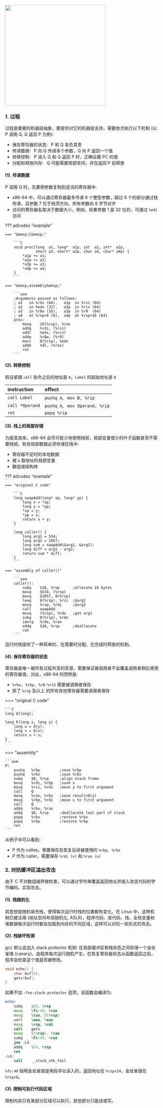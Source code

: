 <font class="i_r_a%10&10_b%10&0" id="1-bit floating point">

<img src="../img/stackframes.png" width=330>

### 1. 过程

过程是重要的机器级抽象，要提供对它的机器级支持，需要依次执行以下机制 (以 P 调用 Q, Q 返回 P 为例):

-   保存寄存器的状态:&ensp; P 和 Q 各负其责
-   传递数据:&ensp; P 向 Q 传递多个参数，Q 向 P 返回一个值
-   转移控制:&ensp; P 进入 Q 和 Q 返回 P 时，正确设置 PC 的值
-   分配和释放内存:&ensp; Q 可能需要局部空间，并在返回 P 前释放

#### (1). 传递数据

P 调用 Q 时，先要把参数复制到适当的寄存器中:

-   x86-64 中，可以通过寄存器最多传递 6 个整型参数，超过 6 个的部分通过栈传递，且参数 7 位于栈顶方向、所有参数向 8 字节对齐
-   访问的寄存器名取决于数据大小，例如，如果参数 1 是 32 位的，可通过 `%edi` 访问

</font>

??? adcodes "example"

    === "&emsp;C&emsp;"

        ```C
        void proc(long  a1, long*  a1p, int  a2, int*  a2p,
                  short a3, short* a3p, char a4, char* a4p) {
            *a1p += a1;
            *a2p += a2;
            *a3p += a3;
            *a4p += a4;
        }
        ```

    === "&emsp;assembly&emsp;"

        ```asm
        ;Arguments passed as follows:
        ; a1   in %rdi (64),   a1p  in %rsi (64)
        ; a2   in %edx (32),   a2p  in %rcx (64)
        ; a3   in %r8w (16),   a3p  in %r9  (64)
        ; a4   at %rsp+8 (8),  a4p  at %rsp+16 (64)
        proc:
            movq	16(%rsp), %rax
            addq	%rdi, (%rsi)
            addl	%edx, (%rcx)
            addw	%r8w, (%r9)
            movl	8(%rsp), %edx
            addb	%dl, (%rax)
            ret
        ```

#### (2). 转移控制

假设紧跟 `call` 指令之后的地址是 `A`，`Label` 的起始地址是 `B`

| instruction     | effect                               |
| :-------------- | :----------------------------------- |
| `call Label`    | `pushq A`, &ensp;`mov B, %rip`       |
| `call *Operand` | `pushq A`, &ensp;`mov Operand, %rip` |
| `ret`           | `popq %rip`                          |

#### (3). 栈上的局部存储

为提高效率，x86-64 会尽可能少地使用栈帧，局部变量很少的叶子函数甚至不需要栈帧。有些局部数据必须存储在栈中:

-   寄存器不足时的本地数据
-   被 `&` 取地址的局部变量
-   数组或结构体

??? adcodes "example"

    === "original C code"

        ```C
        long swapAdd(long* xp, long* yp) {
            long x = *xp;
            long y = *yp;
            *xp = y;
            *yp = x;
            return x + y;
        }

        long caller() {
            long arg1 = 534;
            long arg2 = 1057;
            long sum = swapAdd(&arg1, &arg2);
            long diff = arg1 - arg2;
            return sum * diff;
        }
        ```

    === "assembly of caller()"

        ```asm
        caller():
            subq    $16, %rsp      ;allocate 16 bytes
            movq    $534, (%rsp)
            movq    $1057, 8(%rsp)
            leaq    8(%rsp), %rsi  ;&arg1
            movq    %rsp, %rdi     ;&arg2
            call    swapAdd
            movq    (%rsp), %rdx   ;get arg1
            subq    8(%rsp), %rdx
            imulq   %rdx, %rax
            addq    $16, %rsp      ;deallocate
            ret
        ```

运行时栈提供了一种简单的、在需要时分配、在完成时释放的机制。

#### (4). 保存寄存器的状态

寄存器是唯一被所有过程共享的资源，需要保证被调用者不会覆盖调用者稍后使用的寄存器值，对此，x86-64 的惯例是:

-   `%rbx, %rbp, %r8-%r15` 需要被调用者保存
-   除了 `%rsp` 及以上 的所有其他寄存器需要调用者保存

=== "original C code"

    ```C
    long Q(long);

    long P(long x, long y) {
        long u = Q(y);
        long v = Q(x);
        return u + v;
    }
    ```

=== "assembly"

    ```asm
    P:
        pushq	%rbp         ;save %rbp
        pushq	%rbx         ;save %rbx
        subq	$8, %rsp     ;align stack frame
        movq	%rdi, %rbp   ;save x
        movq	%rsi, %rdi   ;move y to first argument
        call	Q
        movq	%rax, %rbx   ;save result=Q(y)
        movq	%rbp, %rdi   ;move x to first argument
        call	Q
        addq	%rbx, %rax
        addq	$8, %rsp     ;deallocate last part of stack
        popq	%rbx         ;restore %rbx
        popq	%rbp         ;restore %rbp
        ret
    ```

从例子中可以看到:

-   P 作为 callee，需要保存及恢复后续被使用的 `%rbp, %rbx`
-   P 作为 caller，需要保存 `%rdi (x)` 和 `%rax (u)`

### 2. 对抗缓冲区溢出攻击

由于 C 不对数组越界做检查，可以通过字符串覆盖返回地址并插入攻击代码的字节编码，实现攻击。

#### (1). 栈随机化

其思想是随机填充栈，使得每次运行时栈的位置都有变化。在 Linux 中，这种机制已被泛用 (地址空间布局随机化, ASLR)，程序代码、库代码、栈、全局变量和堆数据每次运行时都会加载到内存的不同区域，这样可以对抗一些形式的攻击。

#### (2). 栈破坏检测

gcc 默认会加入 stack protector 机制: 在局部缓冲区和栈状态之间存储一个金丝雀值 (canary)，由程序每次运行随机产生，在恢复寄存器状态从函数返回之前，程序会检查这个值是否被修改。

```C
void echo() {
    char buf[8];
    gets(buf);
}
```

如果不加 `-fno-stack-protector` 选项，该函数会编译为:

```asm
echo:
	subq	$24, %rsp
	movq	%fs:40, %rax
	movq	%rax, 8(%rsp)
	xorl	%eax, %eax
	movq	%rsp, %rdi
	call	gets
	movq	8(%rsp), %rax
	subq	%fs:40, %rax
	jne	.L4
	addq	$24, %rsp
	ret
.L4:
	call	__stack_chk_fail
```

`%fs:40` 指明金丝雀值是用段寻址读入的，返回地址在 `%rsp+24`，金丝雀值在 `%rsp+8`。

#### (3). 限制可执行代码区域

限制内存只有某部分区域可以执行，其他部分只能读或写。

